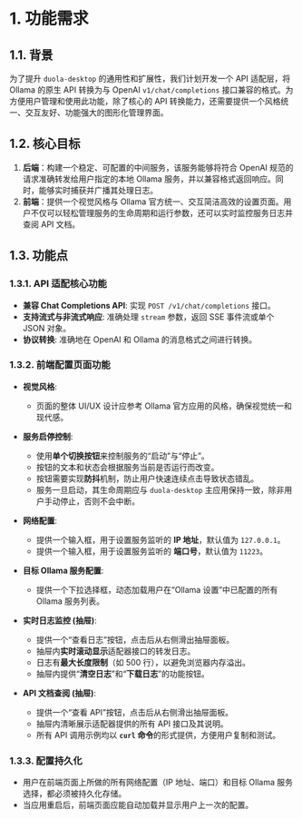 # 1. 功能需求

## 1.1. 背景

为了提升 `duola-desktop` 的通用性和扩展性，我们计划开发一个 API 适配层，将 Ollama 的原生 API 转换为与 OpenAI `v1/chat/completions` 接口兼容的格式。为方便用户管理和使用此功能，除了核心的 API 转换能力，还需要提供一个风格统一、交互友好、功能强大的图形化管理界面。

## 1.2. 核心目标

1.  **后端**：构建一个稳定、可配置的中间服务，该服务能够将符合 OpenAI 规范的请求准确转发给用户指定的本地 Ollama 服务，并以兼容格式返回响应。同时，能够实时捕获并广播其处理日志。
2.  **前端**：提供一个视觉风格与 Ollama 官方统一、交互简洁高效的设置页面。用户不仅可以轻松管理服务的生命周期和运行参数，还可以实时监控服务日志并查阅 API 文档。

## 1.3. 功能点

### 1.3.1. API 适配核心功能

- **兼容 Chat Completions API**: 实现 `POST /v1/chat/completions` 接口。
- **支持流式与非流式响应**: 准确处理 `stream` 参数，返回 SSE 事件流或单个 JSON 对象。
- **协议转换**: 准确地在 OpenAI 和 Ollama 的消息格式之间进行转换。

### 1.3.2. 前端配置页面功能

- **视觉风格**:
    - 页面的整体 UI/UX 设计应参考 Ollama 官方应用的风格，确保视觉统一和现代感。

- **服务启停控制**:
    - 使用**单个切换按钮**来控制服务的“启动”与“停止”。
    - 按钮的文本和状态会根据服务当前是否运行而改变。
    - 按钮需要实现**防抖**机制，防止用户快速连续点击导致状态错乱。
    - 服务一旦启动，其生命周期应与 `duola-desktop` 主应用保持一致，除非用户手动停止，否则不会中断。

- **网络配置**:
    - 提供一个输入框，用于设置服务监听的 **IP 地址**，默认值为 `127.0.0.1`。
    - 提供一个输入框，用于设置服务监听的 **端口号**，默认值为 `11223`。

- **目标 Ollama 服务配置**:
    - 提供一个下拉选择框，动态加载用户在“Ollama 设置”中已配置的所有 Ollama 服务列表。

- **实时日志监控 (抽屉)**:
    - 提供一个“查看日志”按钮，点击后从右侧滑出抽屉面板。
    - 抽屉内**实时滚动显示**适配器接口的转发日志。
    - 日志有**最大长度限制**（如 500 行），以避免浏览器内存溢出。
    - 抽屉内提供“**清空日志**”和“**下载日志**”的功能按钮。

- **API 文档查阅 (抽屉)**:
    - 提供一个“查看 API”按钮，点击后从右侧滑出抽屉面板。
    - 抽屉内清晰展示适配器提供的所有 API 接口及其说明。
    - 所有 API 调用示例均以 **`curl` 命令**的形式提供，方便用户复制和测试。

### 1.3.3. 配置持久化

- 用户在前端页面上所做的所有网络配置（IP 地址、端口）和目标 Ollama 服务选择，都必须被持久化存储。
- 当应用重启后，前端页面应能自动加载并显示用户上一次的配置。
